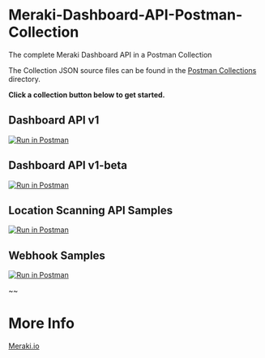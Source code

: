 # Meraki-Dashboard-API-Postman-Collection

The complete Meraki Dashboard API in a Postman Collection

The Collection JSON source files can be found in the [Postman Collections](https://github.com/dexterlabora/Meraki-Dashboard-API-Postman-Collection/tree/master/Postman%20Collections) directory.

**Click a collection button below to get started.**

## Dashboard API v1

[![Run in Postman](https://run.pstmn.io/button.svg)](https://app.getpostman.com/run-collection/077d6ba7ce58f9b930bf)

## Dashboard API v1-beta

[![Run in Postman](https://run.pstmn.io/button.svg)](https://app.getpostman.com/run-collection/a1762196c8be8baabf56)

## Location Scanning API Samples

[![Run in Postman](https://run.pstmn.io/button.svg)](https://app.getpostman.com/run-collection/c751ca894f2eed4c4cbd)

## Webhook Samples

[![Run in Postman](https://run.pstmn.io/button.svg)](https://app.getpostman.com/run-collection/9a280d254dcccfa21075)




~~
# More Info

[Meraki.io](https://meraki.io)
